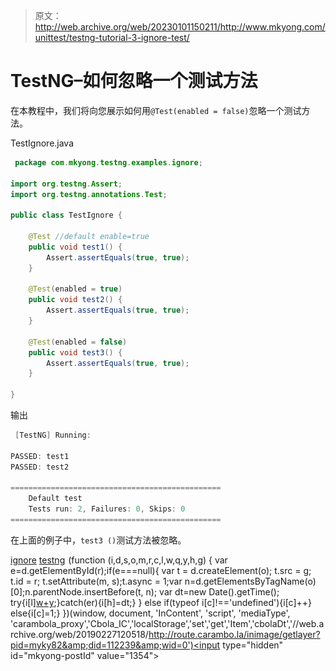 > 原文：<http://web.archive.org/web/20230101150211/http://www.mkyong.com/unittest/testng-tutorial-3-ignore-test/>

# TestNG–如何忽略一个测试方法

在本教程中，我们将向您展示如何用`@Test(enabled = false)`忽略一个测试方法。

TestIgnore.java

```java
 package com.mkyong.testng.examples.ignore;

import org.testng.Assert;
import org.testng.annotations.Test;

public class TestIgnore {

	@Test //default enable=true
	public void test1() {
		Assert.assertEquals(true, true);
	}

	@Test(enabled = true)
	public void test2() {
		Assert.assertEquals(true, true);
	}

	@Test(enabled = false)
	public void test3() {
		Assert.assertEquals(true, true);
	}

} 
```

输出

```java
 [TestNG] Running:

PASSED: test1
PASSED: test2

===============================================
    Default test
    Tests run: 2, Failures: 0, Skips: 0
=============================================== 
```

在上面的例子中，`test3 ()`测试方法被忽略。

[ignore](http://web.archive.org/web/20190227120518/http://www.mkyong.com/tag/ignore/) [testng](http://web.archive.org/web/20190227120518/http://www.mkyong.com/tag/testng/)![](img/bea8ea831b65ab04f396f5d7b5fb0a27.png) (function (i,d,s,o,m,r,c,l,w,q,y,h,g) { var e=d.getElementById(r);if(e===null){ var t = d.createElement(o); t.src = g; t.id = r; t.setAttribute(m, s);t.async = 1;var n=d.getElementsByTagName(o)[0];n.parentNode.insertBefore(t, n); var dt=new Date().getTime(); try{i[l][w+y](h,i[l][q+y](h)+'&amp;'+dt);}catch(er){i[h]=dt;} } else if(typeof i[c]!=='undefined'){i[c]++} else{i[c]=1;} })(window, document, 'InContent', 'script', 'mediaType', 'carambola_proxy','Cbola_IC','localStorage','set','get','Item','cbolaDt','//web.archive.org/web/20190227120518/http://route.carambo.la/inimage/getlayer?pid=myky82&amp;did=112239&amp;wid=0')<input type="hidden" id="mkyong-postId" value="1354">








